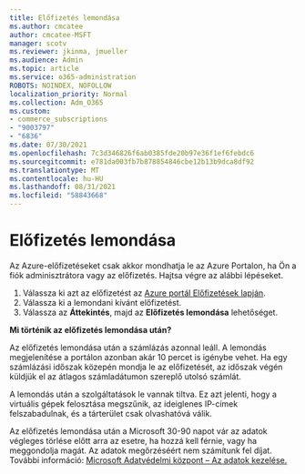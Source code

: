 ```yaml
---
title: Előfizetés lemondása
ms.author: cmcatee
author: cmcatee-MSFT
manager: scotv
ms.reviewer: jkinma, jmueller
ms.audience: Admin
ms.topic: article
ms.service: o365-administration
ROBOTS: NOINDEX, NOFOLLOW
localization_priority: Normal
ms.collection: Adm_O365
ms.custom:
- commerce_subscriptions
- "9003797"
- "6836"
ms.date: 07/30/2021
ms.openlocfilehash: 7c3d346826f6ab0385fde20b97e36f1ef6febdc6
ms.sourcegitcommit: e781da003fb7b878854846cbe12b13b9dca8df92
ms.translationtype: MT
ms.contentlocale: hu-HU
ms.lasthandoff: 08/31/2021
ms.locfileid: "58843668"
---
```

# <a name="how-to-cancel-a-subscription"></a>Előfizetés lemondása

Az Azure-előfizetéseket csak akkor mondhatja le az Azure Portalon, ha Ön a fiók adminisztrátora vagy az előfizetés. Hajtsa végre az alábbi lépéseket.

1. Válassza ki azt az előfizetést az [Azure portál Előfizetések lapján](https://ms.portal.azure.com/#blade/Microsoft_Azure_Billing/SubscriptionsBlade).
2. Válassza ki a lemondani kívánt előfizetést.
3. Válassza az **Áttekintés**, majd az **Előfizetés lemondása** lehetőséget.

**Mi történik az előfizetés lemondása után?**

Az előfizetés lemondása után a számlázás azonnal leáll. A lemondás megjelenítése a portálon azonban akár 10 percet is igénybe vehet. Ha egy számlázási időszak közepén mondja le az előfizetését, az időszak végén küldjük el az átlagos számladátumon szereplő utolsó számlát.

A lemondás után a szolgáltatások le vannak tiltva. Ez azt jelenti, hogy a virtuális gépek felosztása megszűnik, az ideiglenes IP-címek felszabadulnak, és a tárterület csak olvashatóvá válik.

Az előfizetés lemondása után a Microsoft 30-90 napot vár az adatok végleges törlése előtt arra az esetre, ha hozzá kell férnie, vagy ha meggondolja magát. Az adatok megőrzéséért nem számítunk fel díjat. További információ: [Microsoft Adatvédelmi központ – Az adatok kezelése.](https://www.microsoft.com/trust-center/privacy/data-management#leave)


